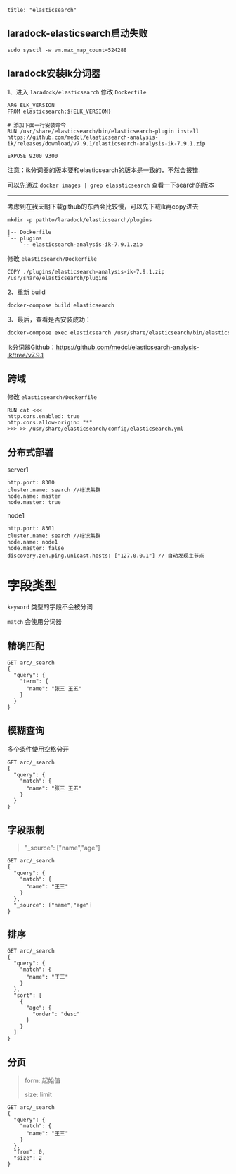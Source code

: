 ```
title: "elasticsearch"
```

## laradock-elasticsearch启动失败

```
sudo sysctl -w vm.max_map_count=524288
```



## laradock安装ik分词器

1、进入 `laradock/elasticsearch` 修改 `Dockerfile` 

```
ARG ELK_VERSION
FROM elasticsearch:${ELK_VERSION}

# 添加下面一行安装命令
RUN /usr/share/elasticsearch/bin/elasticsearch-plugin install https://github.com/medcl/elasticsearch-analysis-ik/releases/download/v7.9.1/elasticsearch-analysis-ik-7.9.1.zip

EXPOSE 9200 9300
```

注意：ik分词器的版本要和elasticsearch的版本是一致的，不然会报错.

可以先通过 `docker images | grep elassticsearch` 查看一下search的版本

---

考虑到在我天朝下载github的东西会比较慢，可以先下载ik再copy进去

```
mkdir -p pathto/laradock/elasticsearch/plugins

|-- Dockerfile
`-- plugins
    `-- elasticsearch-analysis-ik-7.9.1.zip

```

修改 `elasticsearch/Dockerfile` 

```
COPY ./plugins/elasticsearch-analysis-ik-7.9.1.zip /usr/share/elasticsearch/plugins
```

2、重新 build

```
docker-compose build elasticsearch
```

3、最后，查看是否安装成功：

```bash
docker-compose exec elasticsearch /usr/share/elasticsearch/bin/elasticsearch-plugin list
```

ik分词器Github：https://github.com/medcl/elasticsearch-analysis-ik/tree/v7.9.1

## 跨域

修改 `elasticsearch/Dockerfile`

```
RUN cat <<<
http.cors.enabled: true
http.cors.allow-origin: "*"
>>> >> /usr/share/elasticsearch/config/elasticsearch.yml
```

## 分布式部署

server1

```
http.port: 8300
cluster.name: search //标识集群
node.name: master
node.master: true
```

node1

```
http.port: 8301
cluster.name: search //标识集群
node.name: node1
node.master: false
discovery.zen.ping.unicast.hosts: ["127.0.0.1"] // 自动发现主节点
```





# 字段类型

`keyword` 类型的字段不会被分词

`match` 会使用分词器

## 精确匹配

```
GET arc/_search
{
  "query": {
    "term": {
      "name": "张三 王五"
    }
  }
}
```

## 模糊查询

 多个条件使用空格分开

```
GET arc/_search
{
  "query": {
    "match": {
      "name": "张三 王五"
    }
  }
}
```

## 字段限制

> "_source": ["name","age"]

```
GET arc/_search
{
  "query": {
    "match": {
      "name": "王三"
    }
  },
  "_source": ["name","age"]
}
```

## 排序

```
GET arc/_search
{
  "query": {
    "match": {
      "name": "王三"
    }
  },
  "sort": [
    {
      "age": {
        "order": "desc"
      }
    }
  ]
}
```

## 分页

> form: 起始值
>
> size: limit

```
GET arc/_search
{
  "query": {
    "match": {
      "name": "王三"
    }
  },
  "from": 0,
  "size": 2
}
```

